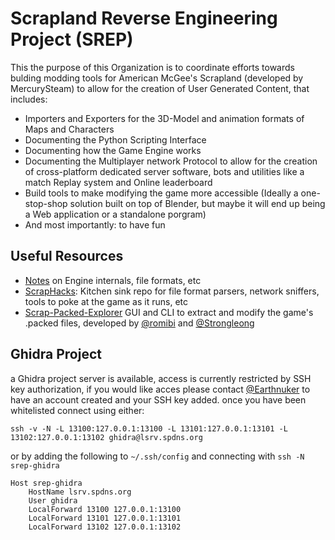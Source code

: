 # Scrapland Reverse Engineering Project (SREP)

This the purpose of this Organization is to coordinate efforts towards bulding modding tools for American McGee's Scrapland (developed by MercurySteam) to allow for the creation of User Generated Content, that includes:

- Importers and Exporters for the 3D-Model and animation formats of Maps and Characters
- Documenting the Python Scripting Interface
- Documenting how the Game Engine works
- Documenting the Multiplayer network Protocol to allow for the creation of cross-platform dedicated server software, bots and utilities like a match Replay system and Online leaderboard
- Build tools to make modifying the game more accessible (Ideally a one-stop-shop solution built on top of Blender, but maybe it will end up being a Web application or a standalone porgram)
- And most importantly: to have fun

## Useful Resources

- [Notes](https://github.com/Scrapland-Reverse-Engineering-Project/Notes) on Engine internals, file formats, etc
- [ScrapHacks](https://github.com/Scrapland-Reverse-Engineering-Project/ScrapHacks): Kitchen sink repo for file format parsers, network sniffers, tools to poke at the game as it runs, etc
- [Scrap-Packed-Explorer](https://github.com/Scrapland-Reverse-Engineering-Project/Scrap-Packed-Explorer) GUI and CLI to extract and modify the game's .packed files, developed by [@romibi](https://github.com/romibi) and [@Strongleong](https://github.com/Strongleong)

## Ghidra Project

a Ghidra project server is available, access is currently restricted by SSH key authorization, if you would like acces please contact [@Earthnuker](https://github.com/Earthnuker) to have an account created and your SSH key added.
once you have been whitelisted connect using either:

`ssh -v -N -L 13100:127.0.0.1:13100 -L 13101:127.0.0.1:13101 -L 13102:127.0.0.1:13102 ghidra@lsrv.spdns.org`

or by adding the following to `~/.ssh/config` and connecting with `ssh -N srep-ghidra`

```ssh-config
Host srep-ghidra
	HostName lsrv.spdns.org
	User ghidra
	LocalForward 13100 127.0.0.1:13100
	LocalForward 13101 127.0.0.1:13101
	LocalForward 13102 127.0.0.1:13102
```

<!--

**Here are some ideas to get you started:**

🙋‍♀️ A short introduction - what is your organization all about?
🌈 Contribution guidelines - how can the community get involved?
👩‍💻 Useful resources - where can the community find your docs? Is there anything else the community should know?
🍿 Fun facts - what does your team eat for breakfast?
🧙 Remember, you can do mighty things with the power of [Markdown](https://docs.github.com/github/writing-on-github/getting-started-with-writing-and-formatting-on-github/basic-writing-and-formatting-syntax)
-->
